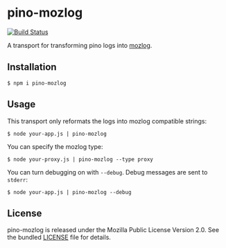 # pino-mozlog

[![Build Status](https://travis-ci.org/willdurand/pino-mozlog.svg?branch=master)](https://travis-ci.org/willdurand/pino-mozlog)

A transport for transforming pino logs into [mozlog](https://wiki.mozilla.org/Firefox/Services/Logging#MozLog_application_logging_standard).

## Installation

```
$ npm i pino-mozlog
```

## Usage

This transport only reformats the logs into mozlog compatible strings:

```
$ node your-app.js | pino-mozlog
```

You can specify the mozlog type:

```
$ node your-proxy.js | pino-mozlog --type proxy
```

You can turn debugging on with `--debug`. Debug messages are sent to `stderr`:

```
$ node your-app.js | pino-mozlog --debug
```

## License

pino-mozlog is released under the Mozilla Public License Version 2.0. See the bundled [LICENSE](./LICENSE.txt) file for details.
